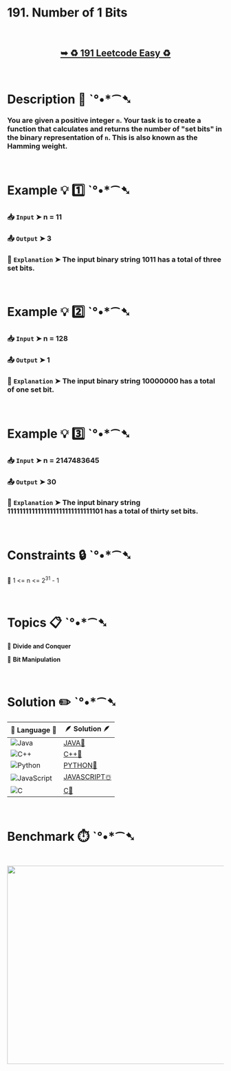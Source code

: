 # 191. Number of 1 Bits

</br>

<h2 align="center"> 

<a href="https://leetcode.com/problems/number-of-1-bits/description/"><strong>➥ ♻️ 191 Leetcode Easy ♻️ </strong></a>
</h2>

</br>

# Description 📜 ˋ°•*⁀➷

### You are given a positive integer `n`. Your task is to create a function that calculates and returns the number of "set bits" in the binary representation of `n`. This is also known as the Hamming weight.

</br>

# Example 💡 1️⃣ ˋ°•*⁀➷

  ### 📥 `Input`  ➤ n = 11

  ### 📤 `Output`  ➤ 3

  ### 🔦 `Explanation`  ➤ The input binary string 1011 has a total of three set bits.

</br>

# Example 💡 2️⃣ ˋ°•*⁀➷

  ### 📥 `Input` ➤ n = 128

  ### 📤 `Output`  ➤ 1

  ### 🔦 `Explanation`  ➤ The input binary string 10000000 has a total of one set bit.

</br>

# Example 💡 3️⃣ ˋ°•*⁀➷

  ### 📥 `Input` ➤ n = 2147483645

  ### 📤 `Output`  ➤ 30

  ### 🔦 `Explanation`  ➤ The input binary string 1111111111111111111111111111101 has a total of thirty set bits.

</br>

# Constraints 🔒 ˋ°•*⁀➷

🔹 1 <= n <= 2<sup>31</sup> - 1 </br>

</br>

# Topics 📋 ˋ°•*⁀➷

🔸 **Divide and Conquer**  </br>

🔸 **Bit Manipulation**  </br>

</br>

# Solution ✏️ ˋ°•*⁀➷

| 📒 Language 📒  | 🪶 Solution 🪶 |
| ------------- | ------------- |
|  ![Java](https://img.shields.io/badge/java-%23ED8B00.svg?style=for-the-badge&logo=openjdk&logoColor=white)  | [JAVA🍁]() |
|  ![C++](https://img.shields.io/badge/c++-%2300599C.svg?style=for-the-badge&logo=c%2B%2B&logoColor=white)  | [C++🎲]()  |
|  ![Python](https://img.shields.io/badge/python-3670A0?style=for-the-badge&logo=python&logoColor=ffdd54)    | [PYTHON🍰]() |
| ![JavaScript](https://img.shields.io/badge/javascript-%23323330.svg?style=for-the-badge&logo=javascript&logoColor=%23F7DF1E)   | [JAVASCRIPT☃️]() |
|   ![C](https://img.shields.io/badge/c-%2300599C.svg?style=for-the-badge&logo=c&logoColor=white)   | [C💖]()  |

</br>

# Benchmark ⏱️ ˋ°•*⁀➷

<h1  align="center" >

<img src ="https://github.com/user-attachments/assets/dfeaba37-08e8-4054-a40c-6ba70f435ad5" width = "700px" height="462px" />

</h1>

